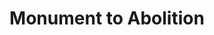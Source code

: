 ---
pid: rs351
title: Monument to Abolition
location_transcription: Germantown or other neighborhood
coordinates: "[-75.170842856175, 40.037406539637]"
zipcode: '19103'
gen_neighborhood: Center City
neighborhood: Rittenhouse Square,Avenue of The Arts,Logan Square,Fitler Square
outside_phl: 
age: '65'
age_range: 60-69
instagram: 
image_file_name: rs_351.jpg
proposal_transcription: Monument to abolition movement- it's Phila. members
topic: African Americans,History,Human Rights
topic_summary: 0, 0, 0, 0
type: Other No Form
keywords_other: abolition
credit: 
image_labels: 
twitter: 
facebook: 
permalink: "/monuments/rs351/"
layout: item-page
---
